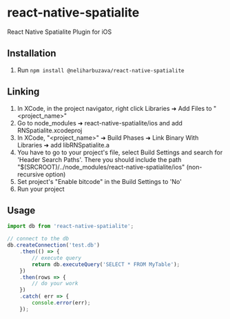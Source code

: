 
# react-native-spatialite

React Native Spatialite Plugin for iOS

## Installation

1. Run `npm install @neliharbuzava/react-native-spatialite`

## Linking

1. In XCode, in the project navigator, right click Libraries ➜ Add Files to "<project_name>"
2. Go to node_modules ➜ react-native-spatialite/ios and add RNSpatialite.xcodeproj
3. In XCode, "<project_name>" ➜ Build Phases ➜ Link Binary With Libraries ➜ add libRNSpatialite.a
4. You have to go to your project's file, select Build Settings and search for 'Header Search Paths'.
There you should include the path "$(SRCROOT)/../node_modules/react-native-spatialite/ios" (non-recursive option)
5. Set project's "Enable bitcode" in the Build Settings to 'No'
6. Run your project

## Usage
```javascript
import db from 'react-native-spatialite';

// connect to the db
db.createConnection('test.db')
    .then(() => {
        // execute query
        return db.executeQuery('SELECT * FROM MyTable');
    })
    .then(rows => {
        // do your work
    })
    .catch( err => {
        console.error(err);
    });
```
  
